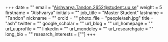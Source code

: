 +++
date = ""
email = "Aishvarya.Tandon.2652@student.uu.se"
weight = 5
firstname = "Aishvarya"
initials = ""
job_title = "Master Student"
lastname = "Tandon"
nickname = ""
orcid = ""
photo_file = "people/ash.jpg"
title = "ash"
twitter = ""
google_scholar = ""
url_blog = ""
url_homepage = ""
url_uuprofile = ""
linkedin = ""
url_mendeley = ""
url_researchgate = ""
long_bio = ""
research_interests = [""]
+++

